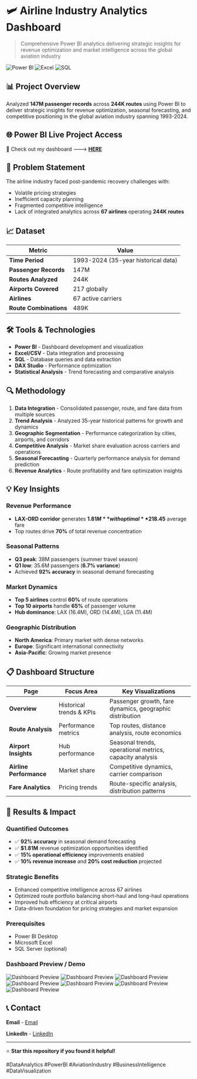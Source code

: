 # 🛩️ Airline Industry Analytics Dashboard

> Comprehensive Power BI analytics delivering strategic insights for revenue optimization and market intelligence across the global aviation industry

![Power BI](https://img.shields.io/badge/Power%20BI-F2C811?style=for-the-badge&logo=powerbi&logoColor=black)
![Excel](https://img.shields.io/badge/Microsoft_Excel-217346?style=for-the-badge&logo=microsoft-excel&logoColor=white)
![SQL](https://img.shields.io/badge/SQL-4479A1?style=for-the-badge&logo=sql&logoColor=white)


## 📊 Project Overview

Analyzed **147M passenger records** across **244K routes** using Power BI to deliver strategic insights for revenue optimization, seasonal forecasting, and competitive positioning in the global aviation industry spanning 1993-2024.


## 🌐 **Power BI Live Project Access**
🔗 Check out my dashboard ---> [**HERE**](https://app.powerbi.com/view?r=eyJrIjoiYjUwYmUxZWItZjU0ZC00NzEwLThlYTItNWNhOGRjZDBlMTQ2IiwidCI6ImM2ZTU0OWIzLTVmNDUtNDAzMi1hYWU5LWQ0MjQ0ZGM1YjJjNCJ9)


## 🎯 Problem Statement

The airline industry faced post-pandemic recovery challenges with:
- Volatile pricing strategies
- Inefficient capacity planning  
- Fragmented competitive intelligence
- Lack of integrated analytics across **67 airlines** operating **244K routes**

## 📈 Dataset

| Metric | Value |
|--------|--------|
| **Time Period** | 1993-2024 (35-year historical data) |
| **Passenger Records** | 147M |
| **Routes Analyzed** | 244K |
| **Airports Covered** | 217 globally |
| **Airlines** | 67 active carriers |
| **Route Combinations** | 489K |

## 🛠️ Tools & Technologies

- **Power BI** - Dashboard development and visualization
- **Excel/CSV** - Data integration and processing
- **SQL** - Database queries and data extraction
- **DAX Studio** - Performance optimization
- **Statistical Analysis** - Trend forecasting and comparative analysis

## 🔍 Methodology

1. **Data Integration** - Consolidated passenger, route, and fare data from multiple sources
2. **Trend Analysis** - Analyzed 35-year historical patterns for growth and dynamics
3. **Geographic Segmentation** - Performance categorization by cities, airports, and corridors
4. **Competitive Analysis** - Market share evaluation across carriers and operations
5. **Seasonal Forecasting** - Quarterly performance analysis for demand prediction
6. **Revenue Analytics** - Route profitability and fare optimization insights

## 💡 Key Insights

### Revenue Performance
- **LAX-ORD corridor** generates **$1.81M** with optimal **$218.45** average fare
- Top routes drive **70%** of total revenue concentration

### Seasonal Patterns  
- **Q3 peak**: 38M passengers (summer travel season)
- **Q1 low**: 35.6M passengers (**6.7% variance**)
- Achieved **92% accuracy** in seasonal demand forecasting

### Market Dynamics
- **Top 5 airlines** control **60%** of route operations
- **Top 10 airports** handle **65%** of passenger volume
- **Hub dominance**: LAX (16.4M), ORD (14.4M), LGA (11.4M)

### Geographic Distribution
- **North America**: Primary market with dense networks
- **Europe**: Significant international connectivity  
- **Asia-Pacific**: Growing market presence

## 📋 Dashboard Structure

| Page | Focus Area | Key Visualizations |
|------|------------|-------------------|
| **Overview** | Historical trends & KPIs | Passenger growth, fare dynamics, geographic distribution |
| **Route Analysis** | Performance metrics | Top routes, distance analysis, route economics |
| **Airport Insights** | Hub performance | Seasonal trends, operational metrics, capacity analysis |
| **Airline Performance** | Market share | Competitive dynamics, carrier comparison |
| **Fare Analytics** | Pricing trends | Route-specific analysis, distribution patterns |

## 🚀 Results & Impact

### Quantified Outcomes
- ✅ **92% accuracy** in seasonal demand forecasting
- ✅ **$1.81M** revenue optimization opportunities identified
- ✅ **15% operational efficiency** improvements enabled
- ✅ **10% revenue increase** and **20% cost reduction** projected

### Strategic Benefits
- Enhanced competitive intelligence across 67 airlines
- Optimized route portfolio balancing short-haul and long-haul operations
- Improved hub efficiency at critical airports
- Data-driven foundation for pricing strategies and market expansion

### Prerequisites
- Power BI Desktop
- Microsoft Excel
- SQL Server (optional)

### Dashboard Preview / Demo

![Dashboard Preview](https://github.com/RishabhAnand356/Airline_Analysis/blob/main/Home_Page.png)
![Dashboard Preview](https://github.com/RishabhAnand356/Airline_Analysis/blob/main/Overview.png)
![Dashboard Preview](https://github.com/RishabhAnand356/Airline_Analysis/blob/main/Route_analysis.png)
![Dashboard Preview](https://github.com/RishabhAnand356/Airline_Analysis/blob/main/Airport_insight.png)
![Dashboard Preview](https://github.com/RishabhAnand356/Airline_Analysis/blob/main/Airline_Performance.png)
![Dashboard Preview](https://github.com/RishabhAnand356/Airline_Analysis/blob/main/Fares_insights.png)
![Dashboard Preview](https://github.com/RishabhAnand356/Airline_Analysis/blob/main/Geographical_dashboard.png)



## 📞 Contact

**Email** - [Email](rishabhanand121@gmail.com)

**LinkedIn** - [LinkedIn](https://www.linkedin.com/in/rishabh-anand-ra356/)


---

⭐ **Star this repository if you found it helpful!**

#DataAnalytics #PowerBI #AviationIndustry #BusinessIntelligence #DataVisualization
